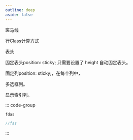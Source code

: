 ```yaml
---
outline: deep
aside: false
---
```


斑马线

行Class计算方式

表头

固定表头position: sticky;   只需要设置了 height  自动固定表头。

固定列position: sticky;，在每个列中，

多选框列。

显示索引列。


::: code-group
```md [table.vue]
fdas
```

```js [columns.js]
//fas
```
:::
